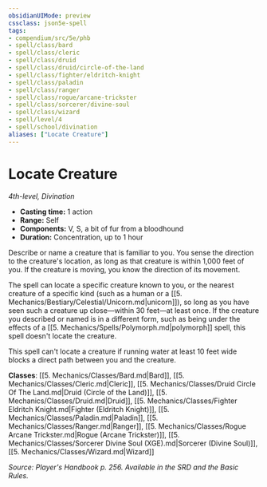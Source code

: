 ```yaml
---
obsidianUIMode: preview
cssclass: json5e-spell
tags:
- compendium/src/5e/phb
- spell/class/bard
- spell/class/cleric
- spell/class/druid
- spell/class/druid/circle-of-the-land
- spell/class/fighter/eldritch-knight
- spell/class/paladin
- spell/class/ranger
- spell/class/rogue/arcane-trickster
- spell/class/sorcerer/divine-soul
- spell/class/wizard
- spell/level/4
- spell/school/divination
aliases: ["Locate Creature"]
---
```

# Locate Creature
*4th-level, Divination*  

- **Casting time:** 1 action
- **Range:** Self
- **Components:** V, S, a bit of fur from a bloodhound
- **Duration:** Concentration, up to 1 hour

Describe or name a creature that is familiar to you. You sense the direction to the creature's location, as long as that creature is within 1,000 feet of you. If the creature is moving, you know the direction of its movement.

The spell can locate a specific creature known to you, or the nearest creature of a specific kind (such as a human or a [[5. Mechanics/Bestiary/Celestial/Unicorn.md\|unicorn]]), so long as you have seen such a creature up close—within 30 feet—at least once. If the creature you described or named is in a different form, such as being under the effects of a [[5. Mechanics/Spells/Polymorph.md\|polymorph]] spell, this spell doesn't locate the creature.

This spell can't locate a creature if running water at least 10 feet wide blocks a direct path between you and the creature.

**Classes**: [[5. Mechanics/Classes/Bard.md\|Bard]], [[5. Mechanics/Classes/Cleric.md\|Cleric]], [[5. Mechanics/Classes/Druid Circle Of The Land.md\|Druid (Circle of the Land)]], [[5. Mechanics/Classes/Druid.md\|Druid]], [[5. Mechanics/Classes/Fighter Eldritch Knight.md\|Fighter (Eldritch Knight)]], [[5. Mechanics/Classes/Paladin.md\|Paladin]], [[5. Mechanics/Classes/Ranger.md\|Ranger]], [[5. Mechanics/Classes/Rogue Arcane Trickster.md\|Rogue (Arcane Trickster)]], [[5. Mechanics/Classes/Sorcerer Divine Soul (XGE).md\|Sorcerer (Divine Soul)]], [[5. Mechanics/Classes/Wizard.md\|Wizard]]

*Source: Player's Handbook p. 256. Available in the SRD and the Basic Rules.*